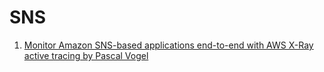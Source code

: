 <h1>SNS</h1>

1. [Monitor Amazon SNS-based applications end-to-end with AWS X-Ray active tracing by Pascal Vogel](https://aws.amazon.com/blogs/compute/monitor-amazon-sns-based-applications-end-to-end-with-aws-x-ray-active-tracing/)